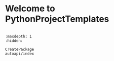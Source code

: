 # Welcome to PythonProjectTemplates

```{include} ../README.md
```

```{toctree}
:maxdepth: 1
:hidden:

CreatePackage
autoapi/index
```